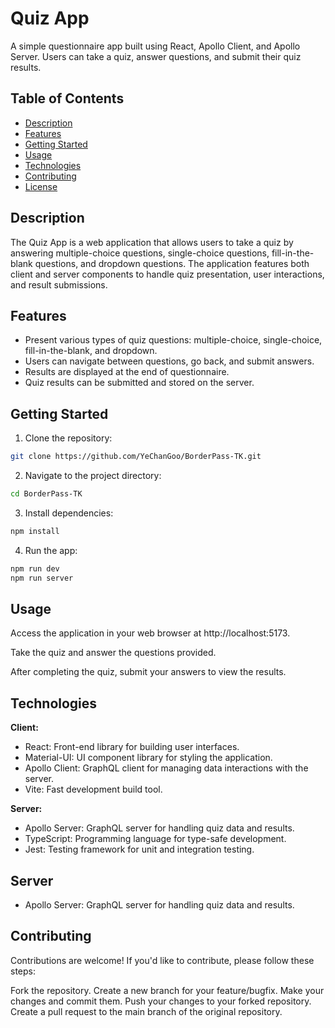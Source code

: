 # Quiz App

A simple questionnaire app built using React, Apollo Client, and Apollo Server. Users can take a quiz, answer questions, and submit their quiz results.

## Table of Contents

- [Description](#description)
- [Features](#features)
- [Getting Started](#getting-started)
- [Usage](#usage)
- [Technologies](#technologies)
- [Contributing](#contributing)
- [License](#license)

## Description

The Quiz App is a web application that allows users to take a quiz by answering multiple-choice questions, single-choice questions, fill-in-the-blank questions, and dropdown questions. The application features both client and server components to handle quiz presentation, user interactions, and result submissions.

## Features

- Present various types of quiz questions: multiple-choice, single-choice, fill-in-the-blank, and dropdown.
- Users can navigate between questions, go back, and submit answers.
- Results are displayed at the end of questionnaire.
- Quiz results can be submitted and stored on the server.

## Getting Started

1. Clone the repository:

```sh
git clone https://github.com/YeChanGoo/BorderPass-TK.git
```

2. Navigate to the project directory:

```sh
cd BorderPass-TK
```

3. Install dependencies:

```sh
npm install
```

4. Run the app:

```sh
npm run dev
npm run server
```

## Usage

Access the application in your web browser at http://localhost:5173.

Take the quiz and answer the questions provided.

After completing the quiz, submit your answers to view the results.

## Technologies

**Client:**

- React: Front-end library for building user interfaces.
- Material-UI: UI component library for styling the application.
- Apollo Client: GraphQL client for managing data interactions with the server.
- Vite: Fast development build tool.

**Server:**

- Apollo Server: GraphQL server for handling quiz data and results.
- TypeScript: Programming language for type-safe development.
- Jest: Testing framework for unit and integration testing.

## Server

- Apollo Server: GraphQL server for handling quiz data and results.

## Contributing

Contributions are welcome! If you'd like to contribute, please follow these steps:

Fork the repository.
Create a new branch for your feature/bugfix.
Make your changes and commit them.
Push your changes to your forked repository.
Create a pull request to the main branch of the original repository.
